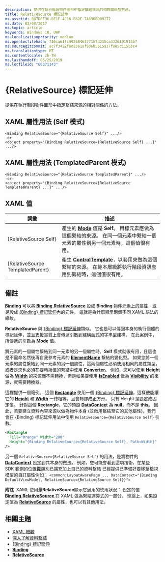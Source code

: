 ```yaml
---
description: 提供在執行階段物件圖形中指定繫結來源的相對關係的方法。
title: RelativeSource 標記延伸
ms.assetid: B87DEF36-BE1F-4C16-B32E-7A896BD09272
ms.date: 02/08/2017
ms.topic: article
keywords: Windows 10, UWP
ms.localizationpriority: medium
ms.openlocfilehash: 716ca61fc9925846377157d215ca3326191915b7
ms.sourcegitcommit: ac7f3422f8d83618f9b6b5615a37f8e5c115b3c4
ms.translationtype: MT
ms.contentlocale: zh-TW
ms.lasthandoff: 05/29/2019
ms.locfileid: "66371143"
---
```

# <a name="relativesource-markup-extension"></a>{RelativeSource} 標記延伸


提供在執行階段物件圖形中指定繫結來源的相對關係的方法。

## <a name="xaml-attribute-usage-self-mode"></a>XAML 屬性用法 (Self 模式)

``` syntax
<Binding RelativeSource="{RelativeSource Self}" .../>
-or-
<object property="{Binding RelativeSource={RelativeSource Self} ...}" .../>
```

## <a name="xaml-attribute-usage-templatedparent-mode"></a>XAML 屬性用法 (TemplatedParent 模式)

``` syntax
<Binding RelativeSource="{RelativeSource TemplatedParent}" .../>
-or-
<object property="{Binding RelativeSource={RelativeSource TemplatedParent} ...}" .../>
```

## <a name="xaml-values"></a>XAML 值

| 詞彙 | 描述 |
|------|-------------|
| {RelativeSource Self} | 產生的 [<strong>Mode</strong>](https://docs.microsoft.com/uwp/api/windows.ui.xaml.data.relativesource.mode) 值是 <strong>Self</strong>。 目標元素應做為這個繫結的來源。 在同一個元素中繫結一個元素的屬性到另一個元素時，這個值很有用。 |
| {RelativeSource TemplatedParent} | 產生 [<strong>ControlTemplate</strong>](https://docs.microsoft.com/uwp/api/Windows.UI.Xaml.Controls.ControlTemplate)，以套用來做為這個繫結的來源。 在範本層級將執行階段資訊套用到繫結時，這個值很有用。 | 

## <a name="remarks"></a>備註

[  **Binding**](https://docs.microsoft.com/uwp/api/Windows.UI.Xaml.Data.Binding) 可以將 [**Binding.RelativeSource**](https://docs.microsoft.com/uwp/api/windows.ui.xaml.data.binding.relativesource) 設成 **Binding** 物件元素上的屬性，或是設成 [{Binding} 標記延伸](binding-markup-extension.md)內的元件。 這就是為什麼顯示兩個不同 XAML 語法的緣故。

**RelativeSource** 與 [{Binding} 標記延伸](binding-markup-extension.md)類似。  它也是可以傳回本身的執行個體的標記延伸，並且支援實質上會傳遞引數到建構函式的字串型建構。 在此案例中，所傳遞的引數為 [**Mode**](https://docs.microsoft.com/uwp/api/windows.ui.xaml.data.relativesource.mode) 值。

將元素的一個屬性繫結到同一元素的另一個屬性時，**Self** 模式就很有用，且這也是不需命名然後再自我參考元素的 [**ElementName**](https://docs.microsoft.com/uwp/api/windows.ui.xaml.data.binding.elementname) 繫結的變化型。 如果您將一個元素的屬性繫結到同一元素的另一個屬性，這兩個屬性必須使用相同的屬性類型，或者是您也必須在要轉換值的繫結中使用 [**Converter**](https://docs.microsoft.com/uwp/api/windows.ui.xaml.data.binding.converter)。 例如，您可以使用 [**Height**](/uwp/api/Windows.UI.Xaml.FrameworkElement.Height) 做為 [**Width**](/uwp/api/Windows.UI.Xaml.FrameworkElement.Width) 的來源而不需轉換，但是如果要使用 [**IsEnabled**](https://docs.microsoft.com/uwp/api/windows.ui.xaml.controls.control.isenabled) 做為 [**Visibility**](https://docs.microsoft.com/uwp/api/Windows.UI.Xaml.Visibility) 的來源，就需要轉換器。

這裡提供一個範例。 這個 [**Rectangle**](/uwp/api/Windows.UI.Xaml.Shapes.Rectangle) 使用一個 [{Binding} 標記延伸](binding-markup-extension.md)，這樣便能讓它的 [**Height**](/uwp/api/Windows.UI.Xaml.FrameworkElement.Height) 和 [**Width**](/uwp/api/Windows.UI.Xaml.FrameworkElement.Width) 一律相等，且會轉譯成正方形。 只有 Height 是設定成固定值。 針對這個 **Rectangle**，它的預設 [**DataContext**](https://docs.microsoft.com/uwp/api/windows.ui.xaml.frameworkelement.datacontext) 為 **null**，而不是 **this**。 因此，若要建立資料內容來源以做為物件本身 (並啟用繫結至它的其他屬性)，我們會在 {Binding} 標記延伸用法中使用 `RelativeSource={RelativeSource Self}` 引數。

```XML
<Rectangle
  Fill="Orange" Width="200"
  Height="{Binding RelativeSource={RelativeSource Self}, Path=Width}"
/>
```

另一個 `RelativeSource={RelativeSource Self}` 的用法，是將物件的 [**DataContext**](https://docs.microsoft.com/uwp/api/windows.ui.xaml.frameworkelement.datacontext) 設定到其本身的做法。  例如，您可能會看到這項技術，在某些 SDK 範例的位置[**頁**](https://docs.microsoft.com/uwp/api/Windows.UI.Xaml.Controls.Page)類別已擴充加上自己的資料繫結 已經提供已準備好要移至檢視模型的自訂屬性例如： `<common:LayoutAwarePage ... DataContext="{Binding DefaultViewModel, RelativeSource={RelativeSource Self}}">`

**附註**  XAML 使用量**RelativeSource**顯示它適用的使用狀況： 設定的值[ **Binding.RelativeSource** ](https://docs.microsoft.com/uwp/api/windows.ui.xaml.data.binding.relativesource)在 XAML 做為繫結運算式的一部分。 理論上，如果設定值為 [**RelativeSource**](https://docs.microsoft.com/uwp/api/Windows.UI.Xaml.Data.RelativeSource) 的屬性，也可以有其他用法。

## <a name="related-topics"></a>相關主題

* [XAML 概觀](xaml-overview.md)
* [深入了解資料繫結](https://docs.microsoft.com/windows/uwp/data-binding/data-binding-in-depth)
* [{Binding} 標記延伸](binding-markup-extension.md)
* [**Binding**](https://docs.microsoft.com/uwp/api/Windows.UI.Xaml.Data.Binding)
* [**RelativeSource**](https://docs.microsoft.com/uwp/api/Windows.UI.Xaml.Data.RelativeSource)

